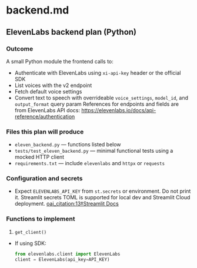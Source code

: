 # backend.md

## ElevenLabs backend plan (Python)

### Outcome
A small Python module the frontend calls to:
- Authenticate with ElevenLabs using `xi-api-key` header or the official SDK
- List voices with the v2 endpoint
- Fetch default voice settings
- Convert text to speech with overrideable `voice_settings`, `model_id`, and `output_format` query param
References for endpoints and fields are from ElevenLabs API docs: https://elevenlabs.io/docs/api-reference/authentication
### Files this plan will produce
- `eleven_backend.py` — functions listed below
- `tests/test_eleven_backend.py` — minimal functional tests using a mocked HTTP client
- `requirements.txt` — include `elevenlabs` and `httpx` or `requests`

### Configuration and secrets
- Expect `ELEVENLABS_API_KEY` from `st.secrets` or environment. Do not print it. Streamlit secrets TOML is supported for local dev and Streamlit Cloud deployment.  [oai_citation:13‡Streamlit Docs](https://docs.streamlit.io/develop/concepts/connections/secrets-management?utm_source=chatgpt.com)

### Functions to implement

1) `get_client()`
- If using SDK:
  ```python
  from elevenlabs.client import ElevenLabs
  client = ElevenLabs(api_key=API_KEY)